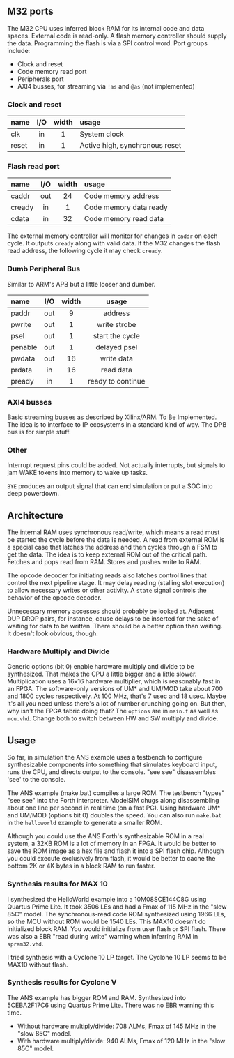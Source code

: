 ## M32 ports

The M32 CPU uses inferred block RAM for its internal code and data spaces.
External code is read-only. A flash memory controller should supply the data.
Programming the flash is via a SPI control word. Port groups include:

- Clock and reset
- Code memory read port
- Peripherals port
- AXI4 busses, for streaming via `!as` and `@as` (not implemented)

### Clock and reset

| name    | I/O | width | usage                            |
|:--------|:---:|:-----:|:---------------------------------|
| clk     | in  | 1     | System clock                     |
| reset   | in  | 1     | Active high, synchronous reset   |

### Flash read port

| name    | I/O | width | usage                            |
|:--------|:---:|:-----:|:---------------------------------|
| caddr   | out | 24    | Code memory address              |
| cready  | in  | 1     | Code memory data ready           |
| cdata   | in  | 32    | Code memory read data            |

The external memory controller will monitor for changes in `caddr` on each cycle.
It outputs `cready` along with valid data.
If the M32 changes the flash read address, the following cycle it may check `cready`.

### Dumb Peripheral Bus

Similar to ARM's APB but a little looser and dumber.

| name    | I/O | width | usage                            |
|:--------|:---:|:-----:|:--------------------------------:|
| paddr   | out	| 9     | address                          |
| pwrite  | out | 1     | write strobe                     |
| psel    | out | 1     | start the cycle                  |
| penable | out | 1     | delayed psel                     |
| pwdata  | out | 16    | write data                       |
| prdata  | in  | 16    | read data                        |
| pready  | in  | 1     | ready to continue                |

### AXI4 busses

Basic streaming busses as described by Xilinx/ARM. To Be Implemented.
The idea is to interface to IP ecosystems in a standard kind of way.
The DPB bus is for simple stuff.

### Other

Interrupt request pins could be added.
Not actually interrupts, but signals to jam WAKE tokens into memory to wake up tasks.

`BYE` produces an output signal that can end simulation or put a SOC into deep powerdown.

## Architecture

The internal RAM uses synchronous read/write, which means a read must be started the cycle before the data is needed.
A read from external ROM is a special case that latches the address and then cycles through a FSM to get the data.
The idea is to keep external ROM out of the critical path.
Fetches and pops read from RAM. Stores and pushes write to RAM.

The opcode decoder for initiating reads also latches control lines that control the next pipeline stage.
It may delay reading (stalling slot execution) to allow necessary writes or other activity.
A `state` signal controls the behavior of the opcode decoder.

Unnecessary memory accesses should probably be looked at.
Adjacent DUP DROP pairs, for instance, cause delays to be inserted for the sake of waiting for data to be written.
There should be a better option than waiting. It doesn't look obvious, though.

### Hardware Multiply and Divide

Generic options (bit 0) enable hardware multiply and divide to be synthesized.
That makes the CPU a little bigger and a little slower.
Multiplication uses a 16x16 hardware multiplier, which is reasonably fast in an FPGA.
The software-only versions of UM\* and UM/MOD take about 700 and 1800 cycles respectively.
At 100 MHz, that's 7 usec and 18 usec.
Maybe it's all you need unless there's a lot of number crunching going on.
But then, why isn't the FPGA fabric doing that?
The `options` are in `main.f` as well as `mcu.vhd`.
Change both to switch between HW and SW multiply and divide.

## Usage

So far, in simulation the ANS example uses a testbench to configure synthesizable components into
something that simulates keyboard input, runs the CPU, and directs output to the console.
"see see" disassembles 'see' to the console.

The ANS example (make.bat) compiles a large ROM.
The testbench "types" "see see" into the Forth interpreter.
ModelSIM chugs along disassembling about one line per second in real time (on a fast PC).
Using hardware UM\* and UM/MOD (options bit 0) doubles the speed.
You can also run `make.bat` in the `helloworld` example to generate a smaller ROM.

Although you could use the ANS Forth's synthesizable ROM in a real system,
a 32KB ROM is a lot of memory in an FPGA.
It would be better to save the ROM image as a hex file and flash it into a SPI flash chip.
Although you could execute exclusively from flash,
it would be better to cache the bottom 2K or 4K bytes in a block RAM to run faster.

### Synthesis results for MAX 10

I synthesized the HelloWorld example into a 10M08SCE144C8G using Quartus Prime Lite.
It took 3506 LEs and had a Fmax of 115 MHz in the "slow 85C" model.
The synchronous-read code ROM synthesized using 1966 LEs, so the MCU without ROM would be 1540 LEs.
This MAX10 doesn't do initialized block RAM. You would initialize from user flash or SPI flash.
There was also a EBR "read during write" warning when inferring RAM in `spram32.vhd`.

I tried synthesis with a Cyclone 10 LP target. The Cyclone 10 LP seems to be MAX10 without flash.

### Synthesis results for Cyclone V

The ANS example has bigger ROM and RAM. Synthesized into 5CEBA2F17C6 using Quartus Prime Lite.
There was no EBR warning this time.

- Without hardware multiply/divide: 708 ALMs, Fmax of 145 MHz in the "slow 85C" model.
- With hardware multiply/divide: 940 ALMs, Fmax of 120 MHz in the "slow 85C" model.
